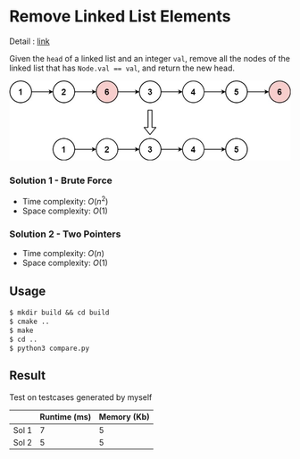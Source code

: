 # Remove Linked List Elements
Detail : [link](https://leetcode.com/problems/remove-linked-list-elements/)

Given the `head` of a linked list and an integer `val`, remove all the nodes of the linked list that has `Node.val == val`, and return the new head.

![removelinked-list](./removelinked-list.jpg)

### Solution 1 - Brute Force
* Time complexity: $O(n^2)$
* Space complexity: $O(1)$

### Solution 2 - Two Pointers
* Time complexity: $O(n)$
* Space complexity: $O(1)$

## Usage
```shell
$ mkdir build && cd build
$ cmake ..
$ make
$ cd ..
$ python3 compare.py
```

## Result
Test on testcases generated by myself

|       |Runtime (ms) | Memory (Kb) |
|-------|-------------|-------------|
| Sol 1 | 7           | 5           |
| Sol 2 | 5           | 5           |